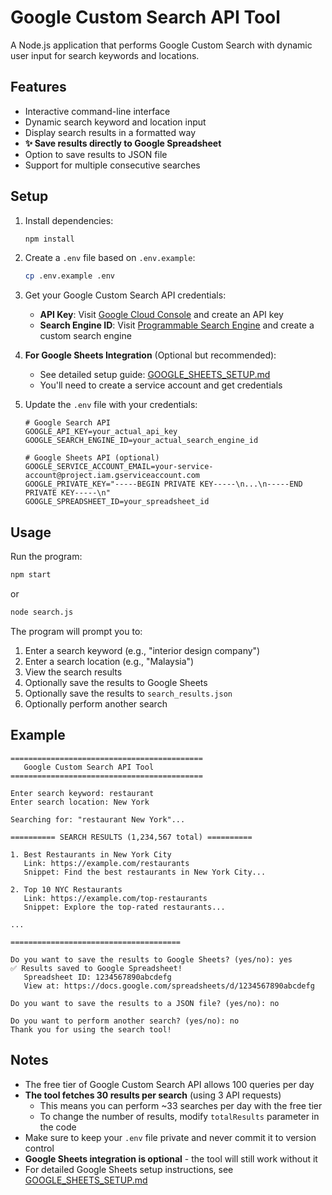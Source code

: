 # Google Custom Search API Tool

A Node.js application that performs Google Custom Search with dynamic user input for search keywords and locations.

## Features

- Interactive command-line interface
- Dynamic search keyword and location input
- Display search results in a formatted way
- **✨ Save results directly to Google Spreadsheet**
- Option to save results to JSON file
- Support for multiple consecutive searches

## Setup

1. Install dependencies:
   ```bash
   npm install
   ```

2. Create a `.env` file based on `.env.example`:
   ```bash
   cp .env.example .env
   ```

3. Get your Google Custom Search API credentials:
   - **API Key**: Visit [Google Cloud Console](https://console.cloud.google.com/apis/credentials) and create an API key
   - **Search Engine ID**: Visit [Programmable Search Engine](https://programmablesearchengine.google.com/) and create a custom search engine

4. **For Google Sheets Integration** (Optional but recommended):
   - See detailed setup guide: [GOOGLE_SHEETS_SETUP.md](GOOGLE_SHEETS_SETUP.md)
   - You'll need to create a service account and get credentials

5. Update the `.env` file with your credentials:
   ```env
   # Google Search API
   GOOGLE_API_KEY=your_actual_api_key
   GOOGLE_SEARCH_ENGINE_ID=your_actual_search_engine_id
   
   # Google Sheets API (optional)
   GOOGLE_SERVICE_ACCOUNT_EMAIL=your-service-account@project.iam.gserviceaccount.com
   GOOGLE_PRIVATE_KEY="-----BEGIN PRIVATE KEY-----\n...\n-----END PRIVATE KEY-----\n"
   GOOGLE_SPREADSHEET_ID=your_spreadsheet_id
   ```

## Usage

Run the program:
```bash
npm start
```

or

```bash
node search.js
```

The program will prompt you to:
1. Enter a search keyword (e.g., "interior design company")
2. Enter a search location (e.g., "Malaysia")
3. View the search results
4. Optionally save the results to Google Sheets
5. Optionally save the results to `search_results.json`
6. Optionally perform another search

## Example

```
===========================================
   Google Custom Search API Tool
===========================================

Enter search keyword: restaurant
Enter search location: New York

Searching for: "restaurant New York"...

========== SEARCH RESULTS (1,234,567 total) ==========

1. Best Restaurants in New York City
   Link: https://example.com/restaurants
   Snippet: Find the best restaurants in New York City...

2. Top 10 NYC Restaurants
   Link: https://example.com/top-restaurants
   Snippet: Explore the top-rated restaurants...

...

======================================

Do you want to save the results to Google Sheets? (yes/no): yes
✅ Results saved to Google Spreadsheet!
   Spreadsheet ID: 1234567890abcdefg
   View at: https://docs.google.com/spreadsheets/d/1234567890abcdefg

Do you want to save the results to a JSON file? (yes/no): no

Do you want to perform another search? (yes/no): no
Thank you for using the search tool!
```

## Notes

- The free tier of Google Custom Search API allows 100 queries per day
- **The tool fetches 30 results per search** (using 3 API requests)
  - This means you can perform ~33 searches per day with the free tier
  - To change the number of results, modify `totalResults` parameter in the code
- Make sure to keep your `.env` file private and never commit it to version control
- **Google Sheets integration is optional** - the tool will still work without it
- For detailed Google Sheets setup instructions, see [GOOGLE_SHEETS_SETUP.md](GOOGLE_SHEETS_SETUP.md)

